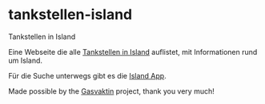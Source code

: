 # tankstellen-island
Tankstellen in Island

Eine Webseite die alle [Tankstellen in Island](http://www.tankstellen-island.de/) auflistet, mit Informationen rund um Island.

Für die Suche unterwegs gibt es die [Island App](https://play.google.com/store/apps/details?id=de.island_ringstrasse.app&hl=de).

Made possible by the [Gasvaktin](https://github.com/gasvaktin/gasvaktin) project, thank you very much!